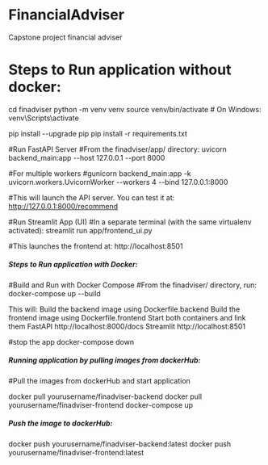 # FinancialAdviser
Capstone project financial adviser

# Steps to Run application without docker:
cd finadviser
python -m venv venv
source venv/bin/activate  # On Windows: venv\Scripts\activate

pip install --upgrade pip
pip install -r requirements.txt

#Run FastAPI Server
#From the finadviser/app/ directory:
uvicorn backend_main:app --host 127.0.0.1 --port 8000

#For multiple workers
#gunicorn backend_main:app -k uvicorn.workers.UvicornWorker --workers 4 --bind 127.0.0.1:8000


#This will launch the API server. You can test it at:
http://127.0.0.1:8000/recommend

#Run Streamlit App (UI)
#In a separate terminal (with the same virtualenv activated):
streamlit run app/frontend_ui.py

#This launches the frontend at:
http://localhost:8501



##### Steps to Run application with Docker:
#Build and Run with Docker Compose
#From the finadviser/ directory, run:
docker-compose up --build

This will:
Build the backend image using Dockerfile.backend
Build the frontend image using Dockerfile.frontend
Start both containers and link them
FastAPI	http://localhost:8000/docs
Streamlit	http://localhost:8501

#stop the app
docker-compose down


##### Running application by pulling images from dockerHub:
#Pull the images from dockerHub and start application

docker pull yourusername/finadviser-backend
docker pull yourusername/finadviser-frontend
docker-compose up

##### Push the image to dockerHub:
docker push yourusername/finadviser-backend:latest
docker push yourusername/finadviser-frontend:latest


